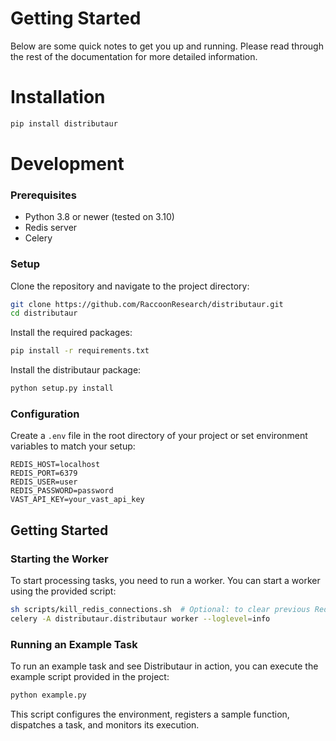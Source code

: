 # Getting Started

Below are some quick notes to get you up and running. Please read through the rest of the documentation for more detailed information.

# Installation

```bash
pip install distributaur
```

# Development

### Prerequisites

- Python 3.8 or newer (tested on 3.10)
- Redis server
- Celery

### Setup

Clone the repository and navigate to the project directory:

```bash
git clone https://github.com/RaccoonResearch/distributaur.git
cd distributaur
```

Install the required packages:

```bash
pip install -r requirements.txt
```

Install the distributaur package:

```bash
python setup.py install
```

### Configuration

Create a `.env` file in the root directory of your project or set environment variables to match your setup:

```plaintext
REDIS_HOST=localhost
REDIS_PORT=6379
REDIS_USER=user
REDIS_PASSWORD=password
VAST_API_KEY=your_vast_api_key
```

## Getting Started

### Starting the Worker

To start processing tasks, you need to run a worker. You can start a worker using the provided script:

```bash
sh scripts/kill_redis_connections.sh  # Optional: to clear previous Redis connections
celery -A distributaur.distributaur worker --loglevel=info
```

### Running an Example Task

To run an example task and see Distributaur in action, you can execute the example script provided in the project:

```bash
python example.py
```

This script configures the environment, registers a sample function, dispatches a task, and monitors its execution.